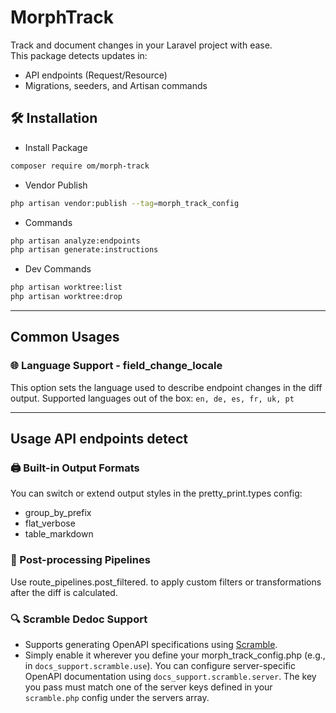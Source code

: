# MorphTrack

Track and document changes in your Laravel project with ease.  
This package detects updates in:
- API endpoints (Request/Resource)
- Migrations, seeders, and Artisan commands

## 🛠️ Installation
- Install Package
```bash
composer require om/morph-track
```
- Vendor Publish
```bash 
php artisan vendor:publish --tag=morph_track_config
```
- Commands
```bash 
php artisan analyze:endpoints
php artisan generate:instructions
```
- Dev Commands
```bash
php artisan worktree:list
php artisan worktree:drop
```

---
## Common Usages
### 🌐 Language Support - field_change_locale
This option sets the language used to describe endpoint changes in the diff output.
Supported languages out of the box: ```en, de, es, fr, uk, pt```

---
## Usage API endpoints detect
### 🖨️ Built-in Output Formats
You can switch or extend output styles in the pretty_print.types config:
- group_by_prefix
- flat_verbose
- table_markdown

### 🧯 Post-processing Pipelines
Use route_pipelines.post_filtered. to apply custom filters or transformations after the diff is calculated.

### 🔍 Scramble Dedoc Support
- Supports generating OpenAPI specifications using [Scramble](https://github.com/dedoc/scramble).
- Simply enable it wherever you define your morph_track_config.php (e.g., in `docs_support.scramble.use`).
You can configure server-specific OpenAPI documentation using `docs_support.scramble.server`. The key you pass must match one of the server keys defined in your `scramble.php` config under the servers array.